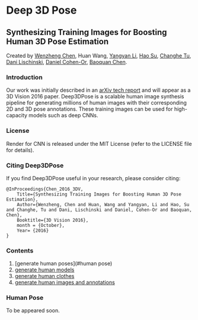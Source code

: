 # Deep 3D Pose

## Synthesizing Training Images for Boosting Human 3D Pose Estimation
Created by <a href="http://irc.cs.sdu.edu.cn/~wenzheng/">Wenzheng Chen</a>, Huan Wang,
<a href="http://web.stanford.edu/~yangyan">Yangyan Li</a>,
<a href="http://ai.stanford.edu/~haosu">Hao Su</a>,
<a href="http://www.cs.sdu.edu.cn/zh/~chtu">Changhe Tu</a>,
<a href="http://www.cs.huji.ac.il/~danix/">Dani Lischinski</a>,
<a href="http://www.math.tau.ac.il/~dcor/">Daniel Cohen-Or</a>,
<a href="http://www.cs.sdu.edu.cn/~baoquan/">Baoquan Chen</a>.


### Introduction

Our work was initially described in an [arXiv tech report](https://arxiv.org/abs/1604.02703) and will appear as a 3D Vision 2016 paper. Deep3DPose is a scalable human image synthesis pipeline for generating millions of human images with their corresponding 2D and 3D pose annotations. These training images can be used for high-capacity models such as deep CNNs.


### License

Render for CNN is released under the MIT License (refer to the LICENSE file for details).


### Citing Deep3DPose
If you find Deep3DPose useful in your research, please consider citing:

    @InProceedings{Chen_2016_3DV,
        Title={Synthesizing Training Images for Boosting Human 3D Pose Estimation},
        Author={Wenzheng, Chen and Huan, Wang and Yangyan, Li and Hao, Su and Changhe, Tu and Dani, Lischinski and Daniel, Cohen-Or and Baoquan, Chen},
        Booktitle={3D Vision 2016},
        month = {October},
        Year= {2016}
    }

### Contents
1. [generate human poses](#human pose)
2. [generate human models](#off-the-shelf-viewpoint-estimator)
3. [generate human clothes](#testing-on-voc12-val)
4. [generate human images and annotations](#training-your-own-models)

###  Human Pose
To be appeared soon.

